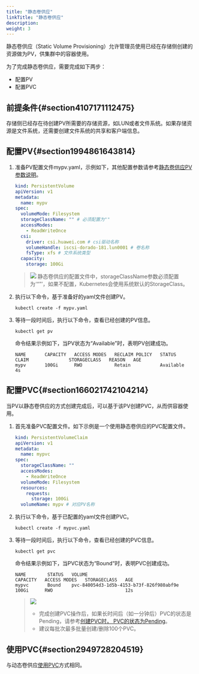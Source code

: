 ```yaml
---
title: "静态卷供应"
linkTitle: "静态卷供应"
description: 
weight: 3
---
```


静态卷供应（Static Volume Provisioning）允许管理员使用已经在存储侧创建的资源做为PV，供集群中的容器使用。

为了完成静态卷供应，需要完成如下两步：

-   配置PV
-   配置PVC

## 前提条件{#section4107171112475}

存储侧已经存在待创建PV所需要的存储资源，如LUN或者文件系统。如果存储资源是文件系统，还需要创建文件系统的共享和客户端信息。

## 配置PV{#section1994861643814}

1.  准备PV配置文件mypv.yaml，示例如下，其他配置参数请参考[静态卷供应PV参数说明](/docs/使用华为CSI/PVC管理/创建PVC/静态卷供应/静态卷供应PV参数说明)。

    ```yaml
    kind: PersistentVolume
    apiVersion: v1
    metadata:
      name: mypv
    spec:
      volumeMode: Filesystem
      storageClassName: "" # 必须配置为""
      accessModes:
        - ReadWriteOnce
      csi:
        driver: csi.huawei.com # csi驱动名称
        volumeHandle: iscsi-dorado-181.lun0001 # 卷名称
        fsType: xfs # 文件系统类型
      capacity:
        storage: 100Gi
    ```

    >![](/css-docs/public_sys-resources/zh/icon-note.gif) 
    >静态卷供应的配置文件中，storageClassName参数必须配置为‘“”’，如果不配置，Kubernetes会使用系统默认的StorageClass。

2.  执行以下命令，基于准备好的yaml文件创建PV。

    ```
    kubectl create -f mypv.yaml
    ```

3.  等待一段时间后，执行以下命令，查看已经创建的PV信息。

    ```
    kubectl get pv
    ```

    命令结果示例如下，当PV状态为“Available”时，表明PV创建成功。

    ```
    NAME       CAPACITY   ACCESS MODES   RECLAIM POLICY   STATUS      CLAIM               STORAGECLASS   REASON   AGE
    mypv       100Gi      RWO            Retain           Available                                               4s
    ```

## 配置PVC{#section166021742104214}

当PV以静态卷供应的方式创建完成后，可以基于该PV创建PVC，从而供容器使用。

1.  首先准备PVC配置文件。如下示例是一个使用静态卷供应的PVC配置文件。

    ```yaml
    kind: PersistentVolumeClaim
    apiVersion: v1
    metadata:
      name: mypvc
    spec:
      storageClassName: ""
      accessModes:
        - ReadWriteOnce
      volumeMode: Filesystem
      resources:
        requests:
          storage: 100Gi
      volumeName: mypv # 对应PV名称
    ```

2.  执行以下命令，基于已配置的yaml文件创建PVC。

    ```
    kubectl create -f mypvc.yaml
    ```

3.  等待一段时间后，执行以下命令，查看已经创建的PVC信息。

    ```
    kubectl get pvc
    ```

    命令结果示例如下，当PVC状态为“Bound“时，表明PVC创建成功。

    ```
    NAME        STATUS   VOLUME                                     CAPACITY   ACCESS MODES   STORAGECLASS   AGE
    mypvc       Bound    pvc-840054d3-1d5b-4153-b73f-826f980abf9e   100Gi      RWO                           12s
    ```

    >![](/css-docs/public_sys-resources/zh/icon-note.gif) 
    >-   完成创建PVC操作后，如果长时间后（如一分钟后）PVC的状态是Pending，请参考[创建PVC时， PVC的状态为Pending](/docs/故障处理/PVC相关问题/创建PVC时-PVC的状态为Pending)。
    >-   建议每批次最多批量创建/删除100个PVC。

## 使用PVC{#section2949728204519}

与动态卷供应[使用PVC](/docs/使用华为CSI/PVC管理/创建PVC/动态卷供应#section8172141413917)方式相同。



